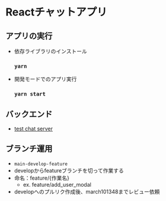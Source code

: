 # Reactチャットアプリ

## アプリの実行
- 依存ライブラリのインストール
  ### `yarn`  
- 開発モードでのアプリ実行
  ### `yarn start`

## バックエンド
- [test chat server](https://github.com/march101348/test-chat-server)

## ブランチ運用
- `main-develop-feature`
- developからfeatureブランチを切って作業する
- 命名：feature/{作業名} 
    - ex. feature/add_user_modal
- developへのプルリク作成後、march101348までレビュー依頼